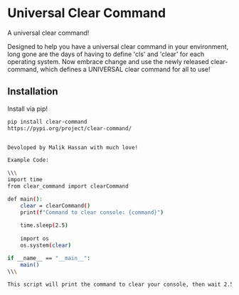 # Universal Clear Command

A universal clear command!

Designed to help you have a universal clear command in your environment, long gone are the days of having to define 'cls' and 'clear' for each operating system. 
Now embrace change and use the newly released clear-command, which defines a UNIVERSAL clear command for all to use!

## Installation

Install via pip!
```bash
pip install clear-command
https://pypi.org/project/clear-command/


Devoloped by Malik Hassan with much love!

Example Code:

\\\
import time
from clear_command import clearCommand

def main():
    clear = clearCommand()
    print(f"Command to clear console: {command}")
    
    time.sleep(2.5)
    
    import os
    os.system(clear)

if __name__ == "__main__":
    main()
\\\

This script will print the command to clear your console, then wait 2.5 seconds and clear the console.
